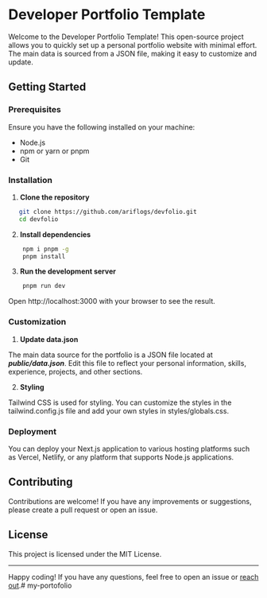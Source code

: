 # Developer Portfolio Template

Welcome to the Developer Portfolio Template! This open-source project allows you to quickly set up a personal portfolio website with minimal effort. The main data is sourced from a JSON file, making it easy to customize and update.

## Getting Started

### Prerequisites

Ensure you have the following installed on your machine:

- Node.js
- npm or yarn or pnpm
- Git

### Installation

1. **Clone the repository**

```sh
   git clone https://github.com/ariflogs/devfolio.git
   cd devfolio
```

2. **Install dependencies**

```sh
    npm i pnpm -g
    pnpm install
```


3. **Run the development server**

```sh
    pnpm run dev
```

Open http://localhost:3000 with your browser to see the result.


### Customization

1. **Update data.json**

The main data source for the portfolio is a JSON file located at ***public/data.json***. Edit this file to reflect your personal information, skills, experience, projects, and other sections.


2. **Styling**

Tailwind CSS is used for styling. You can customize the styles in the tailwind.config.js file and add your own styles in styles/globals.css.

### Deployment

You can deploy your Next.js application to various hosting platforms such as Vercel, Netlify, or any platform that supports Node.js applications.


## Contributing
Contributions are welcome! If you have any improvements or suggestions, please create a pull request or open an issue.

## License
This project is licensed under the MIT License.

---

Happy coding! If you have any questions, feel free to open an issue or [reach out](https://twitter.com/ariflogs).# my-portofolio
